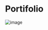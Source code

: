 # Portifolio
![image](https://user-images.githubusercontent.com/104653019/217337268-e6ee7cfa-f44f-4423-8e2a-a300240ff823.png)
